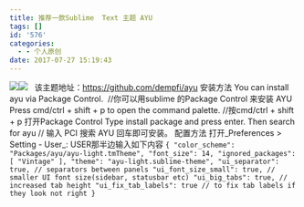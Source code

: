 ```yaml
---
title: 推荐一款Sublime  Text 主题 AYU
tags: []
id: '576'
categories:
  - - 个人原创
date: 2017-07-27 15:19:43
---
```


![](https://gcsee.com/wp-content/uploads/2017/07/68747470733a2f2f692e696d6775722e636f6d2f6c7434704941492e706e67-260x300.png)![](https://gcsee.com/wp-content/uploads/2017/07/68747470733a2f2f692e696d6775722e636f6d2f446257467137362e706e67-300x250.png)   该主题地址：https://github.com/dempfi/ayu 安装方法 You can install ayu via Package Control.  //你可以用sublime 的Package Control 来安装 AYU Press cmd/ctrl + shift + p to open the command palette. //按cmd/ctrl + shift + p 打开Package Control Type install package and press enter. Then search for ayu // 输入 PCI 搜索 AYU 回车即可安装。 配置方法 打开_Preferences > Setting - User_: USER那半边输入如下内容 `{ "color_scheme": "Packages/ayu/ayu-light.tmTheme", "font_size": 14, "ignored_packages": [ "Vintage" ], "theme": "ayu-light.sublime-theme", "ui_separator": true, // separators between panels "ui_font_size_small": true, // smaller UI font size(sidebar, statusbar etc) "ui_big_tabs": true, // increased tab height "ui_fix_tab_labels": true // to fix tab labels if they look not right }`